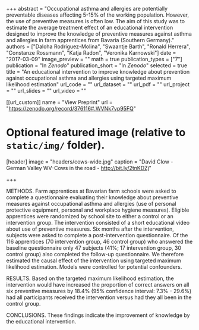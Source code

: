 +++
abstract = "Occupational asthma and allergies are potentially preventable diseases affecting 5-15% of the working population. However, the use of preventive measures is often low. The aim of this study was to estimate the average treatment effect of an educational intervention designed to improve the knowledge of preventive measures against asthma and allergies in farm apprentices from Bavaria (Southern Germany)."
authors = ["Daloha Rodríguez-Molina", "Swaantje Barth", "Ronald Herrera", "Constanze Rossmann", "Katja Radon", "Veronika Karnowski"]
date = "2017-03-09"
image_preview = ""
math = true
publication_types = ["7"]
publication = "In *Zenodo*"
publication_short = "In *Zenodo*"
selected = true
title = "An educational intervention to improve knowledge about prevention against occupational asthma and allergies using targeted maximum likelihood estimation"
url_code = ""
url_dataset = ""
url_pdf = ""
url_project = ""
url_slides = ""
url_video = ""

[[url_custom]]
name = "View Preprint"
url = "https://zenodo.org/record/376116#.WVNk7vp95FQ"

# Optional featured image (relative to `static/img/` folder).
[header]
image = "headers/cows-wide.jpg"
caption = "David Clow - German Valley WV-Cows in the road - http://bit.ly/2tnKDZj"

+++

METHODS. Farm apprentices at Bavarian farm schools were asked to complete a questionnaire evaluating their knowledge about preventive measures against occupational asthma and allergies (use of personal protective equipment, personal and workplace hygiene measures). Eligible apprentices were randomized by school site to either a control or an intervention group. The intervention consisted of a short educational video about use of preventive measures. Six months after the intervention, subjects were asked to complete a post-intervention questionnaire. Of the 116 apprentices (70 intervention group, 46 control group) who answered the baseline questionnaire only 47 subjects (41%; 17 intervention group, 30 control group) also completed the follow-up questionnaire. We therefore estimated the causal effect of the intervention using targeted maximum likelihood estimation. Models were controlled for potential confounders. 

RESULTS. Based on the targeted maximum likelihood estimation, the intervention would have increased the proportion of correct answers on all six preventive measures by 18.4% (95% confidence interval: 7.3% - 29.6%) had all participants received the intervention versus had they all been in the control group. 

CONCLUSIONS. These findings indicate the improvement of knowledge by the educational intervention.

